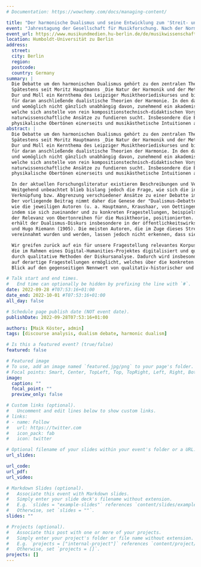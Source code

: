 ```yaml
---
# Documentation: https://wowchemy.com/docs/managing-content/

title: "Der harmonische Dualismus und seine Entwicklung zum 'Streit- und Angelpunkt der Musiktheorie' - eine Diskursanalyse"
event: "Jahrestagung der Gesellschaft für Musikforschung. Nach der Norm: Musikwissenschaft im 21. Jahrhundert"
event_url: https://www.musikundmedien.hu-berlin.de/de/musikwissenschaft/gfm2022
location: Humboldt-Universität zu Berlin
address:
  street:
  city: Berlin
  region:
  postcode:
  country: Germany
summary: |
  Die Debatte um den harmonischen Dualismus gehört zu den zentralen Themenfeldern der Musiktheorie des 19. Jahrhunderts in Deutschland. 
  Spätestens seit Moritz Hauptmanns _Die Natur der Harmonik und der Metrik_ (1853) war die Frage nach der Beziehung der beiden Tongeschlechter 
  Dur und Moll ein Kernthema des Leipziger Musiktheoriediskurses und bildete in ihrer dialektischen Grundkonzeption das Fundament 
  für daran anschließende dualistische Theorien der Harmonie. In den darauf folgenden Jahrzehnten bildete sich darüber hinaus, 
  und womöglich nicht gänzlich unabhängig davon, zunehmend ein akademisches Selbstverständnis einer Musiktheorie heraus, 
  welche sich anstelle von rein kompositionstechnisch-didaktischen Vorgaben durch eine stärkere Rückbindung an philosophische und 
  naturwissenschaftliche Ansätze zu fundieren sucht. Insbesondere die Begründung der Mollkonsonanz wurde durch Bezugnahme auf 
  physikalische Obertönen einerseits und musikästhetische Intuitionen andererseits zu einem wichtigen Austragungsfeld dieses Selbstverortungsprozesses.
abstract: |
  Die Debatte um den harmonischen Dualismus gehört zu den zentralen Themenfeldern der Musiktheorie des 19. Jahrhunderts in Deutschland. 
  Spätestens seit Moritz Hauptmanns _Die Natur der Harmonik und der Metrik_ (1853) war die Frage nach der Beziehung der beiden Tongeschlechter 
  Dur und Moll ein Kernthema des Leipziger Musiktheoriediskurses und bildete in ihrer dialektischen Grundkonzeption das Fundament 
  für daran anschließende dualistische Theorien der Harmonie. In den darauf folgenden Jahrzehnten bildete sich darüber hinaus, 
  und womöglich nicht gänzlich unabhängig davon, zunehmend ein akademisches Selbstverständnis einer Musiktheorie heraus, 
  welche sich anstelle von rein kompositionstechnisch-didaktischen Vorgaben durch eine stärkere Rückbindung an philosophische und 
  naturwissenschaftliche Ansätze zu fundieren sucht. Insbesondere die Begründung der Mollkonsonanz wurde durch Bezugnahme auf 
  physikalische Obertönen einerseits und musikästhetische Intuitionen andererseits zu einem wichtigen Austragungsfeld dieses Selbstverortungsprozesses.

  In der aktuellen Forschungsliteratur existieren Beschreibungen und Vergleiche der Theorie-Entwürfe diverser beteiligter Autoren. 
  Weitgehend unbeachtet blieb bislang jedoch die Frage, wie sich die inhaltliche Auseinandersetzung selbst von der Aneinanderreihung und 
  Verknüpfung bzw. Abgrenzung verschiedener Ansätze zu einer Debatte im eigentlichen Sinne entwickelte. 
  Der vorliegende Beitrag nimmt daher die Genese der "Dualismus-Debatte" in zeitgenössischen Publikationen in den Blick und zeichnet nach, 
  wie die jeweiligen Autoren (u. a. Hauptmann, Kraushaar, von Oettingen, Hostinsky und Riemann) implizit oder explizit daran teilnahmen, 
  indem sie sich zueinander und zu konkreten Fragestellungen, beispielsweise etwa dem Tongeschlecht der Oberdominante in Moll oder 
  der Relevanz von Obertonreihen für die Musiktheorie, positionierten. Den Charakter einer zwischen zwei Polen ausgefochtenen Debatte 
  erhält der Dualismus-Diskurs insbesondere in der öffentlichkeitswirksam ausgetragenen Auseinandersetzung zwischen Georg Capellen 
  und Hugo Riemann (1905). Die meisten Autoren, die im Zuge dieses Streits retrospektiv für die dualistische oder monistische Seite 
  vereinnahmt wurden und werden, lassen jedoch nicht erkennen, dass sie sich selbst als Teilnehmer einer dermaßen klar umrissenen Debatte wahrgenommen hätten.

  Wir greifen zurück auf ein für unsere Fragestellung relevantes Korpus musiktheoretischer Schriften, 
  die im Rahmen eines Digital-Humanities-Projektes digitalisiert und quantitativ analysiert wurden und ergänzen diesen "Distant-Reading"-Ansatz 
  durch qualitative Methoden der Diskursanalyse. Dadurch wird insbesondere auch eine kritischen Evaluation der Anwendung quantitativer Methoden 
  auf derartige Fragestellungen ermöglicht, welches über die konkreten Befunde unserer Analyse hinaus einen 
  Blick auf den gegenseitigen Nennwert von qualitativ-historischer und quantitativ-empirischer Musikforschung eröffnet. 

# Talk start and end times.
#   End time can optionally be hidden by prefixing the line with `#`.
date: 2022-09-28 #T07:53:16+01:00
date_end: 2022-10-01 #T07:53:16+01:00
all_day: false

# Schedule page publish date (NOT event date).
publishDate: 2022-09-28T07:53:16+01:00

authors: [Maik Köster, admin]
tags: [discourse analysis, dualism debate, harmonic dualism]

# Is this a featured event? (true/false)
featured: false

# Featured image
# To use, add an image named `featured.jpg/png` to your page's folder. 
# Focal points: Smart, Center, TopLeft, Top, TopRight, Left, Right, BottomLeft, Bottom, BottomRight.
image:
  caption: ""
  focal_point: ""
  preview_only: false

# Custom links (optional).
#   Uncomment and edit lines below to show custom links.
# links:
# - name: Follow
#   url: https://twitter.com
#   icon_pack: fab
#   icon: twitter

# Optional filename of your slides within your event's folder or a URL.
url_slides:

url_code:
url_pdf:
url_video:

# Markdown Slides (optional).
#   Associate this event with Markdown slides.
#   Simply enter your slide deck's filename without extension.
#   E.g. `slides = "example-slides"` references `content/slides/example-slides.md`.
#   Otherwise, set `slides = ""`.
slides: ""

# Projects (optional).
#   Associate this post with one or more of your projects.
#   Simply enter your project's folder or file name without extension.
#   E.g. `projects = ["internal-project"]` references `content/project/deep-learning/index.md`.
#   Otherwise, set `projects = []`.
projects: []
---
```

